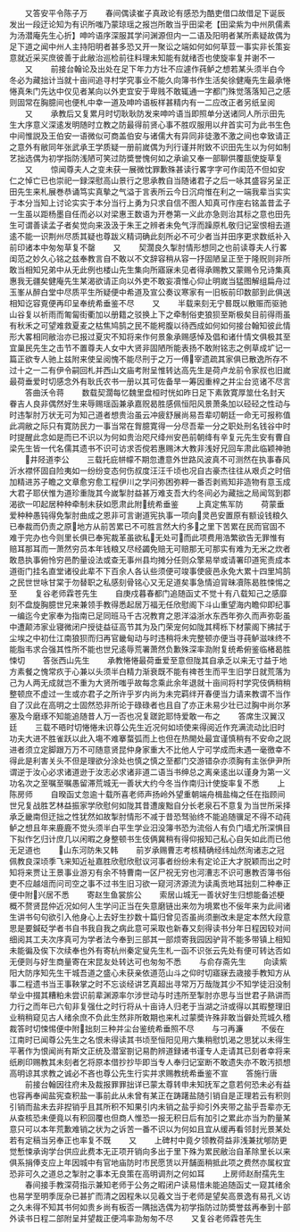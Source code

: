 <!-- { "loadSidebar": true } -->
　　又答安平令陈子万
　　春间偶读崔子真政论有感恐为酷吏借口故借足下诞辰发出一段迂论知为有识所嗤乃蒙琼瑶之报岂所敢当乎田梁老【田梁紫为中州夙儒素为汤潜庵先生心折】呻吟语序深服其学问渊源但内一二语及阳明者某所素疑故偶为足下道之闻中州人主持阳明者甚多恐又开一聚讼之端如何如何草荳一事实非长策妄意就近采买庶彼善于此敝治巡检前往料理未知能有就绪否也使旋率复并谢不一
　　又
　　前接台翰论及出处在足下年力方壮不应遽作莼鲈之想若某头须半白今冬必为藏拙计当就十亩间追寻村学究事业不能久向簿书作生活矣徐健庵先生最承惓惓真朱门先达中仅见者某向以外吏宜安于卑贱不敢辄通一字都门殊觉落落知己之感则固常在胸臆间也便札中幸一道及呻吟语板样甚精内有一二应改正者另纸呈阅
　　又
　　承教后又复累月时切耿耿防发来呻吟语当即照单分送诸同人所示田先生大序意义深逺发明随时立教之防最得前贤心事不胜叹服用以弁首实可为此书生色中间惟説及王伯安一语微似可商盖伯安与诸儒大有异同非徒激不激之间也幸致请正之意外有敝同年张武承王学质疑一册前嵗偶为刋行谨并附致不识田先生以为何如制艺拙选偶为初学指防浅陋可笑过防奬誉愧何如之承谕又奉一部聊供覆瓿使旋草复
　　又
　　惊闻尊夫人之变未获一展微忱罪歉殊甚读行畧字字可作闺范不但如安仁之悼亡已也崇祀一録深慰高山景行之思承教自当随诸君子之后一咏其盛容另呈正田先生来札展巻恭诵笃实真摰之气溢于言表所云今日沉疴惟在利之一端我辈当实实于本分当知上讨论实实于本分当行上勇为只求自信不图人知真可作座右铭盖昔孟子一生虽以距杨墨自任而必以对梁惠王数语为开巻第一义此亦急则治其标之意也田先生可谓善读孟子者矣觉向来汲汲于朱王之辨者未免气浮而躁原札敬归记室恨相去道逺不能一识荆州尽质其疑也尊跋义精词确此刻所必不可少者当并田序更求数纸补入前印诸本中匆匆草复不罄
　　又
　　契濶良久掣肘情形想同之也前读尊夫人行畧闺范之妙久心铭之兹奉教言自不敢以不文辞容稍从容一抒固陋呈正至于隆贶则非所敢当相知兄弟中从无此例也楼山先生集向所寤寐未见者得承赐教又蒙赐令兄诗集真惠我无疆矣健庵先生某渴欲请正向以外吏不敢妄凟惟心仰止明嵗当猛图解组扁舟过玉峯从醉白堂中尽质平生所疑便中希道及宣公奏议寒家有一旧板前印数部到此俱送相知讫容覔便再印呈奉统希垂鉴不尽
　　又
　　半载来刻无宁晷既以散赈而驱驰山谷复以祈雨而匍匐街衢加以册籍之驳换上下之牵制俗吏狼狈至斯极矣目前得雨虽有秋禾之可望难救夏麦之枯焦鸠鹄之民不能枵腹以待西成如何如何接台翰知彼此情形大畧相同敝治亦已报过夏灾不知将来作何景象承赐感悼及倡和诸什情文俱极其至宜巢民先生之击节不置尊夫人女中大贤非固陋所能表扬不敢附铭志之例草成圹记一篇正欲专人驰上兹附来使呈阅愧不能尽刑于之万一傅宰遗疏其家俱已散逸所存不过十之一二有伊令嗣回札并西山文庙考附呈惟转达高先生是荷卢龙前令家叔也旧嵗最荷垂爱时切感念外有耿氏农书一册以其可佐备旱一筹因重梓之并尘台览诸不尽言
　　答曲沃令蒋
　　数载契濶每忆魏里盘桓时恍如昨日足下素敦寛厚筮仕名封天眷吉人良非偶然好生来辱赐瑶函兼承嘉贶曷胜感佩恒阳风景萧条加以硁硁之性动与时违掣肘万状无可为知己道者想贵治虽云冲疲舒展尚易吾辈叨朝廷一命无可报称值此凋敝之际只有寛防民力一事当常在胷臆寛得一分尽吾辈一分之职处刑名钱谷中时时提醒此念如是而已不识以为何如贵治咫尺绛州安邑前朝绛有辛复元先生安有曹自梁先生皆一代名儒其遗书不识可访求否傥若惠赐沐大教非浅好兄回车肃此临颖神驰
　　井陉道李公
　　三载托庇帡幪不期忽遭意外世路风波真不可测然在执事春风沂水襟怀固自险夷如一纷纷变态何伤叔度汪汪千顷也况自古豪杰往往从艰贞之时倍加精进苏子瞻之文章愈穷愈工程伊川之学问弥困弥粹一番否剥焉知非造物有意玉成大君子耶伏惟为道珍重陇其今嵗掣肘益甚万难支吾大约冬间必为藏拙之局闻驾到郡渴欲一叩起居种种牵制未获如愿肃此附统希垂鉴
　　上真定焦军防
　　荷蒙垂爱种种愚钝得免掣肘曲成之恩非可言谢道宪执事一项向灵邑安置原有额设钱粮久已奉裁而仍责之原地方从前苦累已不可胜言然大约多之里下苦累在民而官固不难于完办也今则里长俱已奉宪裁革虽欲私无处可而此项费用浩繁欲告无罪惟有赔耳那耳而一萧然穷员本年钱粮又尽经蠲免赔无可赔那无可那实有难为无米之炊者敢恳执事俯怜穷邑酌量设法或查无事州县均摊分任则众擎易举或请署印道宪责成本道衙门挂名直堂诸役此辈不下百余人各认些须便可竣事使疲邑永免大累十四里鸠鹄之民世世咏甘棠于勿替职之私感刻骨铭心又无足道矣事急情迫冐昧凟陈曷胜悚惕之至
　　复谷老师霖苍先生
　　自庚戍暮春都门追随函丈不觉十有八载知己之感靡刻不盘旋胸臆世兄来兼领手教得悉起居万福无任欣慰阁下斗山重望海内瞻仰即纪事一编迄今史家奉为指南已足同班马千古况教育之恩洋溢浙水东西年弥久而声弥彰虽中遭颠沛家业寝微闭户授徒益征高节其为及门荣宠何如陇其樗栎下材蒙阁下拂拭于尘埃之中初仕江南狼狈而归再官畿甸动与时违稍将未完整顿亦便当寻莼鲈滋味终不能脂韦求合强其性所不能也世兄逺辱荒署萧然负歉殊深率泐附复统希俯鉴临楮曷胜悚切
　　答张西山先生
　　承教惓惓最荷垂爱至意但陇其自承乏以来无寸益于地方素餐之愧常疚于心兼以头须半白精力渐衰既不能有禆苍生而平生旧学日就荒落为己为人两无成就岂不重为大贤所嗤乎故每念乘此余年退就十亩间将村学究伎俩稍稍整顿庶不虚过一生或亦君子之所许乎岁内尚为未完羁绊开春便当力请来教谓不当作自了汉此在高明之士固然恐非所论于碌碌者也且自了亦正未易少壮已过胸中尚尔茅塞及今磨琢不知能追随昔人万一否也况复蹉跎耶恃爱敢一布之
　　答席生汉翼汉廷
　　三载不晤时切惓惓未识尊公先生近况何如顷使来得阅近作充满流动比旧时功夫大进不胜雀跃以此入塲不难搴蝥弧而上也但在热閙处最宜谨慎稍有不安命之説进者须立定脚跟万万不可随意贤昆仲身家重大不比他人宁可学成而未遇一毫徼幸不得此是利害关头不但是理欲分涂处也慎之慎之至都门交游错杂亦须胸有主张伊尹所谓逆于汝心必求诸道逊于汝志必求诸非道二语当书绅总之离亲逺出以谨身为第一义功名次之至嘱至嘱愚留滞荒城无一善状大约今冬当作南归计使旋率复不悉
　　上陈房师
　　自暌函丈忽逾十载所喜老师声扬岭外望重朝端舟楫盐梅之任在指顾间世兄复战胜艺林益振家学欣慰何如陇其昔遭废黜自分长老泉石不意复为当世所采择承乏畿南但迂拙之性犹然如故掣肘情形不减于昔恐驽骀终不能追随骥足不得不动莼鲈之想且年来鹿鹿不觉头须半白平生学业汨没簿书恐为流俗人有负门墙尤所深惧目下拟作乞归计庶几以闲暇之身整顿书生伎俩冀稍有得仰报知己私心自矢如此而已他无足道也
　　山东河防朱又韩
　　前岁承赐曹志考核精确经纬灿然洵诸志之冠佩教良深顷季飞来知近祉嘉胜欣慰欣慰议河事者纷纷未有定论正大才脱颖而出之时知将来贾让王景事业游刃有余不特曹南一区尸祝无穷也河漕志不识可惠教否簿书俗吏不应越俎而问司空之事不过书生旧习欲一窥河济源流为读禹贡地耳拙刻二种奉正便中附兴居不悉
　　寄赵生鱼裳旂公
　　索居山城无一善状好生归想能备述梗概不赘贤昆仲近况如何人生学问正当在失意磨链出来勿为境累也不佞年来为此间诸生讲书句句欲引入他身心上去好生抄数十篇归曾见否虽尚须删改未是定本然大段意思是要鍼砭学者书自书我自我之病此意可采取也新春又刻得读书分年日程因较对间细阅其工夫次序真可为学者法今奉到三部其一部烦寄我园因驴背不能多带镇上相知未能徧及俟下次续奉也外有寄杭州秦定叟先生札一函不识张云先处有便可转达否如无便则与好生商量寄在宋昆友处转达可也匆匆不悉
　　与俞存斋先生
　　向读紫阳大防序知先生干城吾道之盛心未获亲依道范山斗之仰时切寤寐去歳接手教知方从事二程遗书当王事鞅掌之时不忘谈经讲艺真超出寻常万万哉陇其少不知学徒汨没制举业中掇其糟粕未尝识前辈渊源率尔涉世动与时违所至掣肘亦思与当世君子熟讲而力行之而年已六旬非复强仕之时行将从十亩诗人归老于当湖之浒或得以其暇整理旧业稍稍窥见古人绪余庶不负此生然非所敢期也来札过蒙奬许殊非敢当僻处荒城久稽裁答时切悚惕便中附拙刻三种并尘台鉴统希垂照不尽
　　与刁再濂
　　不佞在江南时已闻尊公先生之名恨未得读其书顷至恒阳见用六集稍慰饥渴之思犹以未得生平著作为恨闻尚有斯文正统及潜室劄记易酌辨道録诸书谨专人走请其已刻者幸将来纸刷印赐教其未刻者乞将原本借抄抄毕即当专人奉归记室断不敢遗失亦不敢汚损想高明谅其求教之诚必不吝也尊公先生行实并求赐教统希垂鉴不宣
　　答施行唐
　　前接台翰因往府未及裁报罪罪拙详已蒙太尊转申未知抚军之意若何恐未必有益也容再奉闻盐宪查积盐一事前此从未曾有某正在踌躇盐随引销自是正理若云有积则引销而盐未去非揑销乎且其所积不知果引内未销之盐乎抑引外夹带之盐乎吾辈亦无从查核恐未便竟以有积回覆也但商人惟恐一报无积日后有加引之累此亦当为酌量某意只可以本年荒歉难销之状为之诉苦一番不识以为何如且宜从缓再看邻封光景某处若有定稿当另奉正也率复不既
　　又
　　上碑村中竟夕领教荷益非浅兼扰郇防更觉慙悚承询学台供应此费本无正项开销向多出于里下殊为累民敝治自革除里长以来俱系捐俸支应上年因城中有官地庙防时市民愿赁以开舗面稍抵此项之费然亦属权宜恐非可久之道总之掣肘之事本无良策在高明调剂之何如耳
　　上房师赵耐孺先生
　　春间接手教深荷指示兼知老师于公务之暇闭户读易惜未能追随函丈一窥其绪余也易学至明季厐杂已甚扩而清之因程朱以见羲文当于老师是望矣高景逸有易孔义访之久未得不知其书何如贵乡尚有板否一隅拙选偶为初学指防过防奬誉兹再奉到十部外读书日程二部附呈并望裁正便鸿率泐匆匆不尽
　　又复谷老师霖苍先生
